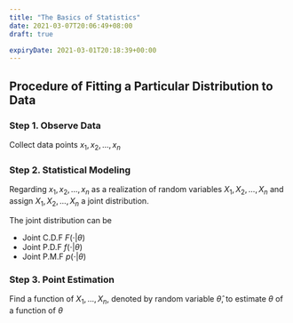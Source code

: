 ```yaml
---
title: "The Basics of Statistics"
date: 2021-03-07T20:06:49+08:00
draft: true

expiryDate: 2021-03-01T20:18:39+00:00
---
```


## Procedure of Fitting a Particular Distribution to Data

### Step 1. Observe Data
Collect data points $x_1, x_2, ..., x_n$

### Step 2. Statistical Modeling
Regarding $x_1, x_2, ..., x_n$ as a realization of random variables $X_1, X_2, ..., X_n$ and assign $X_1, X_2, ..., X_n$ a joint distribution.

The joint distribution can be

- Joint C.D.F $F(\cdot | \theta)$
- Joint P.D.F $f(\cdot | \theta)$
- Joint P.M.F $p(\cdot | \theta)$

### Step 3. Point Estimation
Find a function of $X_1, ..., X_n$, denoted by random variable $\hat{\theta}$, to estimate $\theta$ of a function of $\theta$
